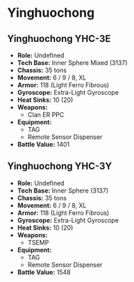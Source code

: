# Yinghuochong
## Yinghuochong YHC-3E
- **Role:** Undefined
- **Tech Base:** Inner Sphere Mixed (3137)
- **Chassis:** 35 tons
- **Movement:** 6 / 9 / 8, XL
- **Armor:** 118 (Light Ferro Fibrous)
- **Gyroscope:** Extra-Light Gyroscope
- **Heat Sinks:** 10 (20)
- **Weapons:**
  - Clan ER PPC
- **Equipment:**
  - TAG
  - Remote Sensor Dispenser
- **Battle Value:** 1401

## Yinghuochong YHC-3Y
- **Role:** Undefined
- **Tech Base:** Inner Sphere (3137)
- **Chassis:** 35 tons
- **Movement:** 6 / 9 / 8, XL
- **Armor:** 118 (Light Ferro Fibrous)
- **Gyroscope:** Extra-Light Gyroscope
- **Heat Sinks:** 10 (20)
- **Weapons:**
  - TSEMP
- **Equipment:**
  - TAG
  - Remote Sensor Dispenser
- **Battle Value:** 1548

